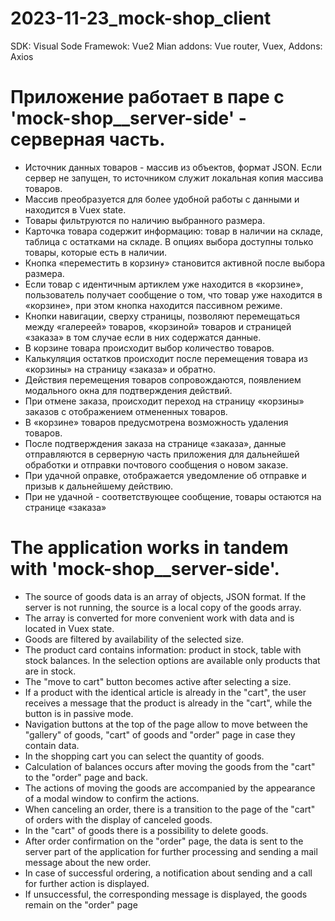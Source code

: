 # 2023-11-23_mock-shop_client
SDK: Visual Sode
Framewok: Vue2
Mian addons: Vue router, Vuex,
Addons: Axios

# Приложение работает в паре с 'mock-shop__server-side' - серверная часть.
- Источник данных товаров - массив из объектов, формат JSON. Если сервер не запущен, то источником служит локальная копия массива товаров.
- Массив преобразуется для более удобной работы с данными и находится в Vuex state.
- Товары фильтруются по наличию выбранного размера.
- Карточка товара содержит информацию: товар в наличии на складе, таблица с остатками на складе. В опциях выбора доступны только товары, которые есть в наличии.
- Кнопка «переместить в корзину» становится активной после выбора размера.
- Если товар с идентичным артиклем уже находится в «корзине», пользователь получает сообщение о том, что товар уже находится в «корзине», при этом кнопка находится пассивном режиме.
- Кнопки навигации, сверху страницы, позволяют перемещаться между «галереей» товаров, «корзиной» товаров и страницей «заказа» в том случае если в них содержатся данные.
- В корзине товара происходит выбор количество товаров.
- Калькуляция остатков происходит после перемещения товара из «корзины» на страницу «заказа» и обратно. 
- Действия перемещения товаров сопровождаются, появлением модального окна для подтверждения действий.
- При отмене заказа, происходит переход на страницу «корзины» заказов с отображением отмененных товаров.
- В «корзине» товаров предусмотрена возможность удаления товаров.
- После подтверждения заказа на странице «заказа», данные отправляются в серверную часть приложения для дальнейшей обработки и отправки почтового сообщения о новом заказе.
- При удачной оправке, отображается уведомление об отправке и призыв к дальнейшему действию.
- При не удачной - соответствующее сообщение, товары остаются на странице «заказа»


# The application works in tandem with 'mock-shop__server-side'.
- The source of goods data is an array of objects, JSON format. If the server is not running, the source is a local copy of the goods array.
- The array is converted for more convenient work with data and is located in Vuex state.
- Goods are filtered by availability of the selected size.
- The product card contains information: product in stock, table with stock balances. In the selection options are available only products that are in stock.
- The "move to cart" button becomes active after selecting a size.
- If a product with the identical article is already in the "cart", the user receives a message that the product is already in the "cart", while the button is in passive mode.
- Navigation buttons at the top of the page allow to move between the "gallery" of goods, "cart" of goods and "order" page in case they contain data.
- In the shopping cart you can select the quantity of goods.
- Calculation of balances occurs after moving the goods from the "cart" to the "order" page and back. 
- The actions of moving the goods are accompanied by the appearance of a modal window to confirm the actions.
- When canceling an order, there is a transition to the page of the "cart" of orders with the display of canceled goods.
- In the "cart" of goods there is a possibility to delete goods.
- After order confirmation on the "order" page, the data is sent to the server part of the application for further processing and sending a mail message about the new order.
- In case of successful ordering, a notification about sending and a call for further action is displayed.
- If unsuccessful, the corresponding message is displayed, the goods remain on the "order" page


